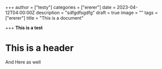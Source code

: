 +++
author = ["testy"]
categories = ["ererer"]
date = 2023-04-12T04:00:00Z
description = "sdfgdfsgdfg"
draft = true
image = ""
tags = ["ererer"]
title = "This is a document"

+++
**This is a test**

# This is a header

And Here as well